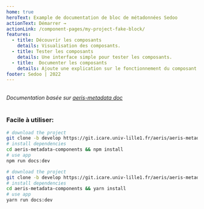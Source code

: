```yaml
---
home: true
heroText: Example de documentation de bloc de métadonnées Sedoo
actionText: Démarrer →
actionLink: /component-pages/my-project-fake-block/
features:
  - title: Découvrir les composants
    details: Visualisation des composants.
  - title: Tester les composants
    details: Une interface simple pour tester les composants.
  - title:  Documenter les composants
    details: Ajoute une explication sur le fonctionnement du composant.
footer: Sedoo | 2022
---
```


<br>
<i>Documentation basée sur  <a href="https://services.aeris-data.fr/cdn/documentation/v1_0/aeris-metadata/">aeris-metadata doc</a></i>
<br>
<br>

### Facile à utiliser:

<code-group>
<code-block title="NPM">

```bash
# download the project
git clone -b develop https://git.icare.univ-lille1.fr/aeris/aeris-metadata-components.git
# install dependencies
cd aeris-metadata-components && npm install
# use app
npm run docs:dev
```

</code-block>
<code-block title="YARN">

```bash
# download the project
git clone -b develop https://git.icare.univ-lille1.fr/aeris/aeris-metadata-components.git
# install dependencies
cd aeris-metadata-components && yarn install
# use app
yarn run docs:dev
```

</code-block>
</code-group>
